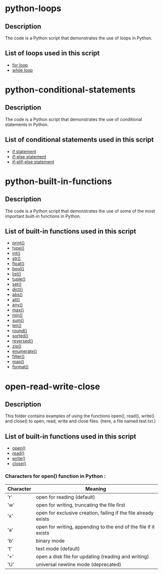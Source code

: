 # python-loops

## Description
The code is a Python script that demonstrates the use of loops in Python.

## List of loops used in this script

- [for loop](https://docs.python.org/3/tutorial/controlflow.html#for-statements)
- [while loop](https://docs.python.org/3/tutorial/controlflow.html#while-statements)

# python-conditional-statements

## Description
The code is a Python script that demonstrates the use of conditional statements in Python.

## List of conditional statements used in this script

- [if statement](https://docs.python.org/3/tutorial/controlflow.html#if-statements)
- [if-else statement](https://docs.python.org/3/tutorial/controlflow.html#if-statements)
- [if-elif-else statement](https://docs.python.org/3/tutorial/controlflow.html#if-statements)

# python-built-in-functions

## Description
The code is a Python script that demonstrates the use of some of the most important built-in functions in Python.

## List of built-in functions used in this script

- [print()](https://docs.python.org/3/library/functions.html#print)
- [type()](https://docs.python.org/3/library/functions.html#type)
- [int()](https://docs.python.org/3/library/functions.html#int)
- [str()](https://docs.python.org/3/library/functions.html#func-str)
- [float()](https://docs.python.org/3/library/functions.html#float)
- [bool()](https://docs.python.org/3/library/functions.html#bool)
- [list()](https://docs.python.org/3/library/functions.html#func-list)
- [tuple()](https://docs.python.org/3/library/functions.html#func-tuple)
- [set()](https://docs.python.org/3/library/functions.html#func-set)
- [dict()](https://docs.python.org/3/library/functions.html#func-dict)
- [abs()](https://docs.python.org/3/library/functions.html#abs)
- [all()](https://docs.python.org/3/library/functions.html#all)
- [any()](https://docs.python.org/3/library/functions.html#any)
- [max()](https://docs.python.org/3/library/functions.html#max)
- [min()](https://docs.python.org/3/library/functions.html#min)
- [sum()](https://docs.python.org/3/library/functions.html#sum)
- [len()](https://docs.python.org/3/library/functions.html#len)
- [round()](https://docs.python.org/3/library/functions.html#round)
- [sorted()](https://docs.python.org/3/library/functions.html#sorted)
- [reversed()](https://docs.python.org/3/library/functions.html#reversed)
- [zip()](https://docs.python.org/3/library/functions.html#zip)
- [enumerate()](https://docs.python.org/3/library/functions.html#enumerate)
- [filter()](https://docs.python.org/3/library/functions.html#filter)
- [map()](https://docs.python.org/3/library/functions.html#map)
- [format()](https://docs.python.org/3/library/functions.html#format)


# open-read-write-close

## Description
This folder contains examples of using the functions open(), read(), write() and close() to open, read, write and close files. (here, a file named test.txt.)

## List of built-in functions used in this script

- [open()](https://docs.python.org/3/library/functions.html#open)
- [read()](https://docs.python.org/3/library/functions.html#open)
- [write()](https://docs.python.org/3/library/functions.html#open)
- [close()](https://docs.python.org/3/library/functions.html#open)

### Characters for open() function in Python :

| Character | Meaning |
| --- | --- |
| 'r' | open for reading (default) |
| 'w' | open for writing, truncating the file first |
| 'x' | open for exclusive creation, failing if the file already exists |
| 'a' | open for writing, appending to the end of the file if it exists |
| 'b' | binary mode |
| 't' | text mode (default) |
| '+' | open a disk file for updating (reading and writing) |
| 'U' | universal newline mode (deprecated) |
